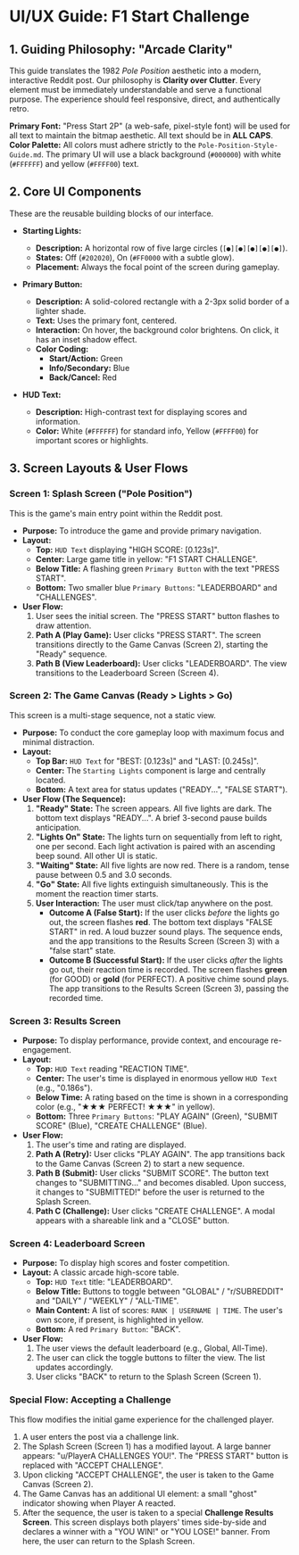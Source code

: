 # UI/UX Guide: F1 Start Challenge

## 1. Guiding Philosophy: "Arcade Clarity"

This guide translates the 1982 _Pole Position_ aesthetic into a modern, interactive Reddit post. Our philosophy is **Clarity over Clutter**. Every element must be immediately understandable and serve a functional purpose. The experience should feel responsive, direct, and authentically retro.

**Primary Font:** "Press Start 2P" (a web-safe, pixel-style font) will be used for all text to maintain the bitmap aesthetic. All text should be in **ALL CAPS**.
**Color Palette:** All colors must adhere strictly to the `Pole-Position-Style-Guide.md`. The primary UI will use a black background (`#000000`) with white (`#FFFFFF`) and yellow (`#FFFF00`) text.

## 2. Core UI Components

These are the reusable building blocks of our interface.

- **Starting Lights:**

  - **Description:** A horizontal row of five large circles (`[●][●][●][●][●]`).
  - **States:** Off (`#202020`), On (`#FF0000` with a subtle glow).
  - **Placement:** Always the focal point of the screen during gameplay.

- **Primary Button:**

  - **Description:** A solid-colored rectangle with a 2-3px solid border of a lighter shade.
  - **Text:** Uses the primary font, centered.
  - **Interaction:** On hover, the background color brightens. On click, it has an inset shadow effect.
  - **Color Coding:**
    - **Start/Action:** Green
    - **Info/Secondary:** Blue
    - **Back/Cancel:** Red

- **HUD Text:**
  - **Description:** High-contrast text for displaying scores and information.
  - **Color:** White (`#FFFFFF`) for standard info, Yellow (`#FFFF00`) for important scores or highlights.

## 3. Screen Layouts & User Flows

### Screen 1: Splash Screen ("Pole Position")

This is the game's main entry point within the Reddit post.

- **Purpose:** To introduce the game and provide primary navigation.
- **Layout:**
  - **Top:** `HUD Text` displaying "HIGH SCORE: [0.123s]".
  - **Center:** Large game title in yellow: "F1 START CHALLENGE".
  - **Below Title:** A flashing green `Primary Button` with the text "PRESS START".
  - **Bottom:** Two smaller blue `Primary Buttons`: "LEADERBOARD" and "CHALLENGES".
- **User Flow:**
  1.  User sees the initial screen. The "PRESS START" button flashes to draw attention.
  2.  **Path A (Play Game):** User clicks "PRESS START". The screen transitions directly to the Game Canvas (Screen 2), starting the "Ready" sequence.
  3.  **Path B (View Leaderboard):** User clicks "LEADERBOARD". The view transitions to the Leaderboard Screen (Screen 4).

### Screen 2: The Game Canvas (Ready > Lights > Go)

This screen is a multi-stage sequence, not a static view.

- **Purpose:** To conduct the core gameplay loop with maximum focus and minimal distraction.
- **Layout:**
  - **Top Bar:** `HUD Text` for "BEST: [0.123s]" and "LAST: [0.245s]".
  - **Center:** The `Starting Lights` component is large and centrally located.
  - **Bottom:** A text area for status updates ("READY...", "FALSE START").
- **User Flow (The Sequence):**
  1.  **"Ready" State:** The screen appears. All five lights are dark. The bottom text displays "READY...". A brief 3-second pause builds anticipation.
  2.  **"Lights On" State:** The lights turn on sequentially from left to right, one per second. Each light activation is paired with an ascending beep sound. All other UI is static.
  3.  **"Waiting" State:** All five lights are now red. There is a random, tense pause between 0.5 and 3.0 seconds.
  4.  **"Go" State:** All five lights extinguish simultaneously. This is the moment the reaction timer starts.
  5.  **User Interaction:** The user must click/tap anywhere on the post.
      - **Outcome A (False Start):** If the user clicks _before_ the lights go out, the screen flashes **red**. The bottom text displays "FALSE START" in red. A loud buzzer sound plays. The sequence ends, and the app transitions to the Results Screen (Screen 3) with a "false start" state.
      - **Outcome B (Successful Start):** If the user clicks _after_ the lights go out, their reaction time is recorded. The screen flashes **green** (for GOOD) or **gold** (for PERFECT). A positive chime sound plays. The app transitions to the Results Screen (Screen 3), passing the recorded time.

### Screen 3: Results Screen

- **Purpose:** To display performance, provide context, and encourage re-engagement.
- **Layout:**
  - **Top:** `HUD Text` reading "REACTION TIME".
  - **Center:** The user's time is displayed in enormous yellow `HUD Text` (e.g., "0.186s").
  - **Below Time:** A rating based on the time is shown in a corresponding color (e.g., "★★★ PERFECT! ★★★" in yellow).
  - **Bottom:** Three `Primary Buttons`: "PLAY AGAIN" (Green), "SUBMIT SCORE" (Blue), "CREATE CHALLENGE" (Blue).
- **User Flow:**
  1.  The user's time and rating are displayed.
  2.  **Path A (Retry):** User clicks "PLAY AGAIN". The app transitions back to the Game Canvas (Screen 2) to start a new sequence.
  3.  **Path B (Submit):** User clicks "SUBMIT SCORE". The button text changes to "SUBMITTING..." and becomes disabled. Upon success, it changes to "SUBMITTED!" before the user is returned to the Splash Screen.
  4.  **Path C (Challenge):** User clicks "CREATE CHALLENGE". A modal appears with a shareable link and a "CLOSE" button.

### Screen 4: Leaderboard Screen

- **Purpose:** To display high scores and foster competition.
- **Layout:** A classic arcade high-score table.
  - **Top:** `HUD Text` title: "LEADERBOARD".
  - **Below Title:** Buttons to toggle between "GLOBAL" / "r/SUBREDDIT" and "DAILY" / "WEEKLY" / "ALL-TIME".
  - **Main Content:** A list of scores: `RANK | USERNAME | TIME`. The user's own score, if present, is highlighted in yellow.
  - **Bottom:** A red `Primary Button`: "BACK".
- **User Flow:**
  1.  The user views the default leaderboard (e.g., Global, All-Time).
  2.  The user can click the toggle buttons to filter the view. The list updates accordingly.
  3.  User clicks "BACK" to return to the Splash Screen (Screen 1).

### Special Flow: Accepting a Challenge

This flow modifies the initial game experience for the challenged player.

1.  A user enters the post via a challenge link.
2.  The Splash Screen (Screen 1) has a modified layout. A large banner appears: "u/PlayerA CHALLENGES YOU!". The "PRESS START" button is replaced with "ACCEPT CHALLENGE".
3.  Upon clicking "ACCEPT CHALLENGE", the user is taken to the Game Canvas (Screen 2).
4.  The Game Canvas has an additional UI element: a small "ghost" indicator showing when Player A reacted.
5.  After the sequence, the user is taken to a special **Challenge Results Screen**. This screen displays both players' times side-by-side and declares a winner with a "YOU WIN!" or "YOU LOSE!" banner. From here, the user can return to the Splash Screen.
